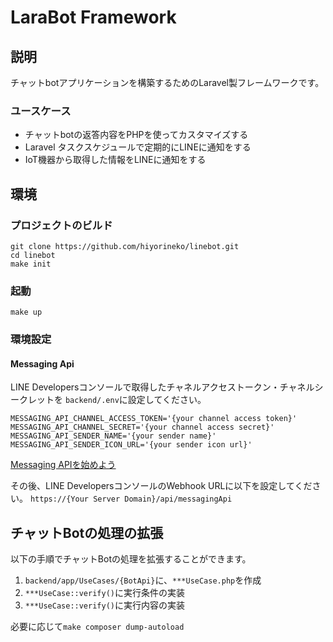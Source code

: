 # LaraBot Framework

## 説明
チャットbotアプリケーションを構築するためのLaravel製フレームワークです。

### ユースケース
- チャットbotの返答内容をPHPを使ってカスタマイズする
- Laravel タスクスケジュールで定期的にLINEに通知をする
- IoT機器から取得した情報をLINEに通知をする

## 環境

### プロジェクトのビルド
```shell
git clone https://github.com/hiyorineko/linebot.git
cd linebot
make init
```

### 起動
```shell
make up
```

### 環境設定

#### Messaging Api

LINE Developersコンソールで取得したチャネルアクセストークン・チャネルシークレットを ```backend/.env```に設定してください。
```shell
MESSAGING_API_CHANNEL_ACCESS_TOKEN='{your channel access token}'
MESSAGING_API_CHANNEL_SECRET='{your channel access secret}'
MESSAGING_API_SENDER_NAME='{your sender name}'
MESSAGING_API_SENDER_ICON_URL='{your sender icon url}'
```
[Messaging APIを始めよう](https://developers.line.biz/ja/docs/messaging-api/getting-started/)

その後、LINE DevelopersコンソールのWebhook URLに以下を設定してください。
```https://{Your Server Domain}/api/messagingApi```


## チャットBotの処理の拡張

以下の手順でチャットBotの処理を拡張することができます。

1. ```backend/app/UseCases/{BotApi}```に、```***UseCase.php```を作成
2. ```***UseCase::verify()```に実行条件の実装
3. ```***UseCase::verify()```に実行内容の実装

必要に応じて```make composer dump-autoload```
